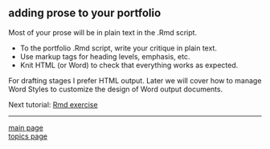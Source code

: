 
adding prose to your portfolio
------------------------------

Most of your prose will be in plain text in the .Rmd script.

-   To the portfolio .Rmd script, write your critique in plain text.
-   Use markup tags for heading levels, emphasis, etc.
-   Knit HTML (or Word) to check that everything works as expected.

For drafting stages I prefer HTML output. Later we will cover how to manage Word Styles to customize the design of Word output documents.

Next tutorial: [Rmd exercise](tut-0607_rmd-exercise.md)

------------------------------------------------------------------------

[main page](../README.md)<br> [topics page](../README-by-topic.md)
